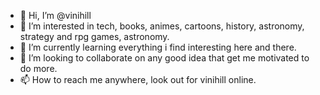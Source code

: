 - 👋 Hi, I’m @vinihill
- 👀 I’m interested in tech, books, animes, cartoons, history, astronomy, strategy and rpg games, astronomy.
- 🌱 I’m currently learning everything i find interesting here and there.
- 💞️ I’m looking to collaborate on any good idea that get me motivated to do more.
- 📫 How to reach me anywhere, look out for vinihill online.

<!---
vinihill/vinihill is a ✨ special ✨ repository because its `README.md` (this file) appears on your GitHub profile.
You can click the Preview link to take a look at your changes.
--->

